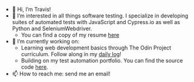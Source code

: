 - 👋 Hi, I’m Travis!
- 👀 I’m interested in all things software testing. I specialize in developing suites of automated tests with JavaScript and Cypress.io as well as Python and SeleniumWebdriver.
  - You can find a copy of my resume [here](www.kickresume.com/cv/3wDj35/) 
- 🌱 I’m currently working on:
  - Learning web development basics through The Odin Project curriculum. Follow along in my [daily log](https://github.com/travwritescode/travwritescode.github.io/blob/master/log.md)!
  - Building on my test automation portfolio. You can find the source code [here](https://github.com/travwritescode/test-portfolio).
- 📫 How to reach me: send me an email!

<!---
travwritescode/travwritescode is a ✨ special ✨ repository because its `README.md` (this file) appears on your GitHub profile.
You can click the Preview link to take a look at your changes.
- 💞️ I’m looking to collaborate on ...
--->
